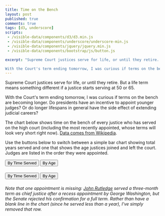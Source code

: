 ```yaml
---
title: Time on the Bench
layout: post
published: true
comments: true
tags: [d3, underscore]
scripts:
 - /visible-data/components/d3/d3.min.js
 - /visible-data/components/underscore/underscore-min.js
 - /visible-data/components/jquery/jquery.min.js
 - /visible-data/components/bootstrap/js/button.js

excerpt: "Supreme Court justices serve for life, or until they retire. But a life term means something different if a justice starts serving at 50 or 65.

With the Court's term ending tomorrow, I was curious if terms on the bench are becoming longer. Do presidents have an incentive to appoint younger judges? Or do longer lifespans in general have the side effect of extending judicial careers?"
---
```

<style type="text/css">
body { position: relative; }

div.caption {
    padding: .5em;
    background-color: white;
    border: 1px solid #555;
}
#template { display: none; visibility: hidden; }
#chart rect {
    stroke: white;
    fill: SteelBlue;
    shape-rendering: crispEdges;
}
#chart rect:hover {
    fill: FireBrick;
}
#chart text {
}
#chart .rule {
    shape-rendering: crispEdges;
    stroke: #ccc;
}
#buttons {
    margin-bottom: 1.5em;
}

</style>

Supreme Court justices serve for life, or until they retire. But a life term means something different if a justice starts serving at 50 or 65.

With the Court's term ending tomorrow, I was curious if terms on the bench are becoming longer. Do presidents have an incentive to appoint younger judges? Or do longer lifespans in general have the side effect of extending judicial careers?

The chart below shows time on the bench of every justice who has served on the high court (including the most recently appointed, whose terms will look very short right now). [Data comes from Wikipedia](http://en.wikipedia.org/wiki/List_of_Justices_of_the_Supreme_Court_of_the_United_States).

Use the buttons below to switch between a simple bar chart showing total years served and one that shows the age justices joined and left the court. Judges are listed in the order they were appointed.

<div id="buttons" class="btn-group" data-toggle="buttons-radio">
    <button class="btn served">By Time Served</button>
    <button class="btn age">By Age</button>
</div>

<div id="chart"></div>

<div id="buttons" class="btn-group" data-toggle="buttons-radio">
    <button class="btn served">By Time Served</button>
    <button class="btn age">By Age</button>
</div>

*Note that one appointment is missing: [John Rutledge](http://en.wikipedia.org/wiki/John_Rutledge) served a three-month term as chief justice after a recess appointment by George Washington, but the Senate rejected his confirmation for a full term. Rather than have a blank line in the chart (since he served less than a year), I've simply removed that row.*

<script id="template" type="x-jst">
    <h4><%= Judge %></h4>
    <p><%= Lifespan %>
    <p>
        <b>Served:</b> <%= Years %><br>
        <b>Appointed by:</b> <%= AppointedBy %><br>
        <b>Age at Confirmation:</b> <%= StartingAge %>
    </p>
</script>

<script type="text/javascript">
var pad = 5,
    height = 20,
    width = parseInt(d3.select('#chart').style('width')) - pad,
    url = "/visible-data/data/supremes.csv",
    current = "served";

var x = d3.scale.linear()
    .range([0, width]);

var y = d3.scale.linear();

var chart = d3.select('#chart').append('svg'),
    axis = chart.append('g')
        .classed('axis', true)
        .attr('transform', translate(pad, height)),
    
    bottomAxis = chart.append('g')
        .classed('axis', true);

var xAxis = d3.svg.axis()
    .scale(x);

var caption = d3.select('body').append('div')
    .attr('class', 'caption')
    .style('display', 'none')
    .style('position', 'absolute');

var template = _.template($('#template').html());

function translate(x,y) {
    return "translate("+x+","+y+")";
}

function plotAges() {
    // plot ages started and retired or died
    current = "age";
    
    // set our horizontal scale from zero to max age
    x.domain([
        0,
        _.chain(data).pluck('EndingAge').max().value()
    ]);

    bars.transition()
        .duration(500)
        .attr('x', function(d) { return x(d['StartingAge']); })
        .attr('width', function(d) { return x(d.Served); });

    addText('left');
    axis.transition()
        .duration(500)
        .call(xAxis.orient('top'));

    bottomAxis.transition()
        .duration(500)
        .call(xAxis.orient('bottom'));
}

function plotServed() {
    // plot time served as simple bars
    current = "served";

    // set our horizontal scale from zero to max time served
    x.domain([0, _.chain(data).pluck('Served').max().value()]);

    bars.transition()
        .duration(500)
        .attr('x', 0)
        .attr('width', function(d) { return x(d.Served); });

    addText('right');
    axis.transition()
        .duration(500)
        .call(xAxis.orient('top'));

    bottomAxis.transition()
        .duration(500)
        .call(xAxis.orient('bottom'));
}

function addText(orient) {
    orient = orient || "right";
    var labels = chart.selectAll('text.name')
        .data(data);

    labels.enter().append('text')
        .classed('name', true);
    
    // a few things consistent
    labels.text(function(d) { return d.Judge; })
        .attr('y', function(d,i) { return y(i) + height / 2; })
        .attr('dy', '.35em') // something like vertical-align: middle

    if (orient === "right") {
        labels.attr('text-anchor', 'end') // akin to text-align: right
          //.transition()
          //  .duration(1000)
            .attr('x', width)
            .attr('dx', -3) // padding-right
    } else {
        labels.attr('text-anchor', 'start')
          //.transition()
          //  .duration(1000)
            .attr('x', 0)
            .attr('dx', 3) // padding-left
    }
}

jQuery(function($) {
    $('.served').on('click', plotServed);
    $('.age').on('click', plotAges);
});

d3.csv(url, function(data) {
    window.data = data;
    _.each(data, function(d, i) {
        d.index = i;
        d.Born = +d.Born;
        d.Appointed = +d.Appointed;

        if (d.Terminated.match(/Present/i)) {
            d.Terminated = 2012;
        } else {
            d.Terminated = +d.Terminated;
        }

        d.Died ? d.Died = +d.Died : d.Died = null;

        d.Served = d.Terminated - d.Appointed;
        d['StartingAge'] = d.Appointed - d.Born;
        d['EndingAge'] = d.Terminated - d.Born;
    });

    chart = chart.style('height', (data.length + 2) * height)
        .append('g')
        .attr('transform', translate(pad, height));

    y.domain([0, data.length]).range([0, data.length * height]);

    bottomAxis.attr('transform', translate(pad, (data.length + 1) * height))

    chart.selectAll('line')
        .data(d3.range(data.length + 1))
      .enter().append('line')
        .classed('rule', true)
        .attr('x1', 0)
        .attr('x2', width)
        .attr('y1', y)
        .attr('y2', y);

    window.bars = chart.selectAll('rect')
        .data(data, function(d) { return d.index; })
      .enter().append('rect')
        .attr('width', 0)
        .attr('height', height)
        .attr('y', function(d, i) { return y(i); });

    bars.on('mouseover', showCaption)
        .on('mousemove', showCaption)
        .on('mouseout', function(d) {
            caption.style('display', 'none');
        });

    function showCaption(d, i) {
        var position = d3.mouse(document.body);
        caption.style('display', 'block')
            .style('left', (position[0] + 10) + 'px')
            .style('top', (position[1] + 10) + 'px')
            .html(template(d));
    }

    // fake a click to get things rolling
    jQuery('.served').trigger('click');
});
</script>
